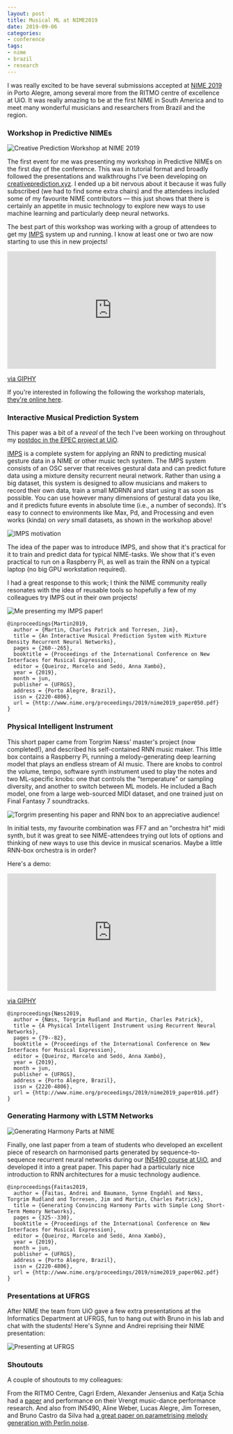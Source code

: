 ```yaml
---
layout: post
title: Musical ML at NIME2019
date: 2019-09-06
categories:
- conference
tags:
- nime
- brazil
- research
---
```


I was really excited to be have several submissions accepted at [NIME 2019](https://www.ufrgs.br/nime2019/) in Porto Alegre, among several more from the RITMO centre of excellence at UiO. It was really amazing to be at the first NIME in South America and to meet many wonderful musicians and researchers from Brazil and the region.

### Workshop in Predictive NIMEs

![Creative Prediction Workshop at NIME 2019]({{site.baseurl}}/assets/blog/2019/NIME2019-workshop.jpg)

The first event for me was presenting my workshop in Predictive NIMEs on the first day of the conference. This was in tutorial format and broadly followed the presentations and walkthroughs I’ve been developing on [creativeprediction.xyz](https://creativeprediction.xyz/tutorials/). I ended up a bit nervous about it because it was fully subscribed (we had to find some extra chairs) and the attendees included some of my favourite NIME contributors — this just shows that there is certainly an appetite in music technology to explore new ways to use machine learning and particularly deep neural networks.

The best part of this workshop was working with a group of attendees to get my [IMPS](https://github.com/cpmpercussion/imps) system up and running. I know at least one or two are now starting to use this in new projects!

<iframe src="https://giphy.com/embed/h73FNuA09RUpuERYJs" width="480" height="270" frameBorder="0" class="giphy-embed" allowFullScreen></iframe><p><a href="https://giphy.com/gifs/h73FNuA09RUpuERYJs">via GIPHY</a></p>

If you're interested in following the following the workshop materials, [they're online here](https://creativeprediction.xyz/nime/). 

### Interactive Musical Prediction System

This paper was a bit of a _reveal_ of the tech I've been working on throughout my [postdoc in the EPEC project at UiO](https://www.hf.uio.no/ritmo/english/projects/all/epec/).

[IMPS](https://github.com/cpmpercussion/imps) is a complete system for applying an RNN to predicting musical gesture data in a NIME or other music tech system. The IMPS system consists of an OSC server that receives gestural data and can predict future data using a mixture density recurrent neural network. Rather than using a big dataset, this system is designed to allow musicians and makers to record their own data, train a small MDRNN and start using it as soon as possible. You can use however many dimensions of gestural data you like, and it predicts future events in absolute time (i.e., a number of seconds). It's easy to connect to environments like Max, Pd, and Processing and even works (kinda) on _very_ small datasets, as shown in the workshop above!


![IMPS motivation]({{site.baseurl}}/assets/blog/2019/NIME2019-predictive-interaction-motivation.jp2)

The idea of the paper was to introduce IMPS, and show that it's practical for it to train and predict data for typical NIME-tasks. We show that it's even practical to run on a Raspberry Pi, as well as train the RNN on a typical laptop (no big GPU workstation required).

I had a great response to this work; I think the NIME community really resonates with the idea of reusable tools so hopefully a few of my colleagues try IMPS out in their own projects!


![Me presenting my IMPS paper!]({{site.baseurl}}/assets/blog/2019/NIME2019-impspresentation.jpg)

    @inproceedings{Martin2019,
      author = {Martin, Charles Patrick and Torresen, Jim},
      title = {An Interactive Musical Prediction System with Mixture Density Recurrent Neural Networks},
      pages = {260--265},
      booktitle = {Proceedings of the International Conference on New Interfaces for Musical Expression},
      editor = {Queiroz, Marcelo and Sedó, Anna Xambó},
      year = {2019},
      month = jun,
      publisher = {UFRGS},
      address = {Porto Alegre, Brazil},
      issn = {2220-4806},
      url = {http://www.nime.org/proceedings/2019/nime2019_paper050.pdf}
    }

### Physical Intelligent Instrument

This short paper came from Torgrim Næss' master's project (now completed!), and described his self-contained RNN music maker. This little box contains a Raspberry Pi, running a melody-generating deep learning model that plays an endless stream of AI music. There are knobs to control the volume, tempo, software synth instrument used to play the notes and two ML-specific knobs: one that controls the "temperature" or sampling diversity, and another to switch between ML models. He included a Bach model, one from a large web-sourced MIDI dataset, and one trained just on Final Fantasy 7 soundtracks. 

![Torgrim presenting his paper and RNN box to an appreciative audience!]({{site.baseurl}}/assets/blog/2019/NIME2019-Torgrim.jpg)

In initial tests, my favourite combination was FF7 and an "orchestra hit" midi synth, but it was great to see NIME-attendees trying out lots of options and thinking of new ways to use this device in musical scenarios. Maybe a little RNN-box orchestra is in order?

Here's a demo:

<iframe src="https://giphy.com/embed/TKRIuWAYyrhkxZxzEp" width="480" height="270" frameBorder="0" class="giphy-embed" allowFullScreen></iframe><p><a href="https://giphy.com/gifs/ai-ml-rnn-TKRIuWAYyrhkxZxzEp">via GIPHY</a></p>


    @inproceedings{Næss2019,
      author = {Næss, Torgrim Rudland and Martin, Charles Patrick},
      title = {A Physical Intelligent Instrument using Recurrent Neural Networks},
      pages = {79--82},
      booktitle = {Proceedings of the International Conference on New Interfaces for Musical Expression},
      editor = {Queiroz, Marcelo and Sedó, Anna Xambó},
      year = {2019},
      month = jun,
      publisher = {UFRGS},
      address = {Porto Alegre, Brazil},
      issn = {2220-4806},
      url = {http://www.nime.org/proceedings/2019/nime2019_paper016.pdf}
    }

### Generating Harmony with LSTM Networks

![Generating Harmony Parts at NIME]({{site.baseurl}}/assets/blog/2019/NIME2019-Harmony.jpg)

Finally, one last paper from a team of students who developed an excellent piece of research on harmonised parts generated by sequence-to-sequence recurrent neural networks during our [IN5490 course at UiO](https://www.uio.no/studier/emner/matnat/ifi/IN5490/index.html), and developed it into a great paper. This paper had a particularly nice introduction to RNN architectures for a music technology audience.

    @inproceedings{Faitas2019,
      author = {Faitas, Andrei and Baumann, Synne Engdahl and Næss, Torgrim Rudland and Torresen, Jim and Martin, Charles Patrick},
      title = {Generating Convincing Harmony Parts with Simple Long Short-Term Memory Networks},
      pages = {325--330},
      booktitle = {Proceedings of the International Conference on New Interfaces for Musical Expression},
      editor = {Queiroz, Marcelo and Sedó, Anna Xambó},
      year = {2019},
      month = jun,
      publisher = {UFRGS},
      address = {Porto Alegre, Brazil},
      issn = {2220-4806},
      url = {http://www.nime.org/proceedings/2019/nime2019_paper062.pdf}
    }

### Presentations at UFRGS

After NIME the team from UiO gave a few extra presentations at the Informatics Department at UFRGS, fun to hang out with Bruno in his lab and chat with the students! Here's Synne and Andrei reprising their NIME presentation:

![Presenting at UFRGS]({{site.baseurl}}/assets/blog/2019/NIME2019-AndreiSynne.jpg)

### Shoutouts

A couple of shoutouts to my colleagues:

From the RITMO Centre, Cagri Erdem, Alexander Jensenius and Katja Schia had a [paper](http://www.nime.org/proceedings/2019/nime2019_paper037.pdf) and performance on their Vrengt music-dance performance research. And also from IN5490, Aline Weber, Lucas Alegre, Jim Torresen, and Bruno Castro da Silva had [a great paper on parametrising melody generation with Perlin noise](http://www.nime.org/proceedings/2019/nime2019_paper035.pdf).
